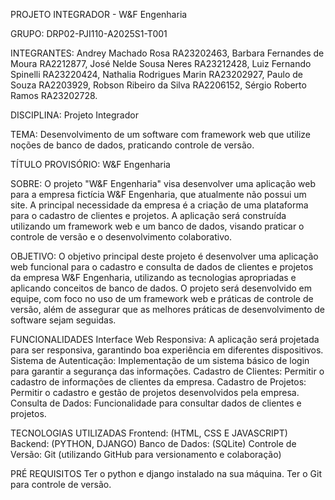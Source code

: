 PROJETO INTEGRADOR - W&F Engenharia 

GRUPO: DRP02-PJI110-A2025S1-T001 

INTEGRANTES: 
  Andrey Machado Rosa RA23202463,
  Barbara Fernandes de Moura RA2212877,
  José Nelde Sousa Neres RA23212428,
  Luiz Fernando Spinelli RA23220424,
  Nathalia Rodrigues Marin RA23202927,
  Paulo de Souza RA2203929,
  Robson Ribeiro da Silva RA2206152,
  Sérgio Roberto Ramos RA23202728.

DISCIPLINA: Projeto Integrador 

TEMA: Desenvolvimento de um software com framework web que utilize noções de banco de dados, praticando controle de versão. 

TÍTULO PROVISÓRIO: W&F Engenharia 

SOBRE: O projeto "W&F Engenharia" visa desenvolver uma aplicação web para a empresa fictícia W&F Engenharia, que atualmente não possui um site. A principal necessidade da empresa é a criação de uma plataforma para o cadastro de clientes e projetos. A aplicação será construída utilizando um framework web e um banco de dados, visando praticar o controle de versão e o desenvolvimento colaborativo. 

OBJETIVO: O objetivo principal deste projeto é desenvolver uma aplicação web funcional para o cadastro e consulta de dados de clientes e projetos da empresa W&F Engenharia, utilizando as tecnologias apropriadas e aplicando conceitos de banco de dados. O projeto será desenvolvido em equipe, com foco no uso de um framework web e práticas de controle de versão, além de assegurar que as melhores práticas de desenvolvimento de software sejam seguidas. 

FUNCIONALIDADES 
  Interface Web Responsiva: A aplicação será projetada para ser responsiva, garantindo boa experiência em diferentes dispositivos. 
  Sistema de Autenticação: Implementação de um sistema básico de login para garantir a segurança das informações. 
  Cadastro de Clientes: Permitir o cadastro de informações de clientes da empresa. 
  Cadastro de Projetos: Permitir o cadastro e gestão de projetos desenvolvidos pela empresa. 
  Consulta de Dados: Funcionalidade para consultar dados de clientes e projetos. 

TECNOLOGIAS UTILIZADAS 
  Frontend: (HTML, CSS E JAVASCRIPT) 
  Backend: (PYTHON, DJANGO) 
  Banco de Dados: (SQLite) 
  Controle de Versão: Git (utilizando GitHub para versionamento e colaboração) 

PRÉ REQUISITOS 
  Ter o python e django instalado na sua máquina. 
  Ter o Git para controle de versão.
